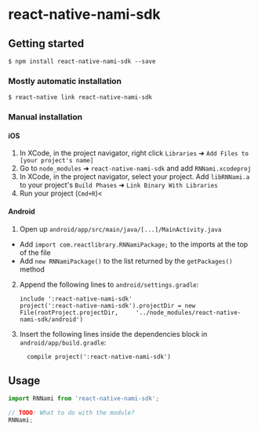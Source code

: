 
# react-native-nami-sdk

## Getting started

`$ npm install react-native-nami-sdk --save`

### Mostly automatic installation

`$ react-native link react-native-nami-sdk`

### Manual installation


#### iOS

1. In XCode, in the project navigator, right click `Libraries` ➜ `Add Files to [your project's name]`
2. Go to `node_modules` ➜ `react-native-nami-sdk` and add `RNNami.xcodeproj`
3. In XCode, in the project navigator, select your project. Add `libRNNami.a` to your project's `Build Phases` ➜ `Link Binary With Libraries`
4. Run your project (`Cmd+R`)<

#### Android

1. Open up `android/app/src/main/java/[...]/MainActivity.java`
  - Add `import com.reactlibrary.RNNamiPackage;` to the imports at the top of the file
  - Add `new RNNamiPackage()` to the list returned by the `getPackages()` method
2. Append the following lines to `android/settings.gradle`:
  	```
  	include ':react-native-nami-sdk'
  	project(':react-native-nami-sdk').projectDir = new File(rootProject.projectDir, 	'../node_modules/react-native-nami-sdk/android')
  	```
3. Insert the following lines inside the dependencies block in `android/app/build.gradle`:
  	```
      compile project(':react-native-nami-sdk')
  	```

## Usage
```javascript
import RNNami from 'react-native-nami-sdk';

// TODO: What to do with the module?
RNNami;
```
  
